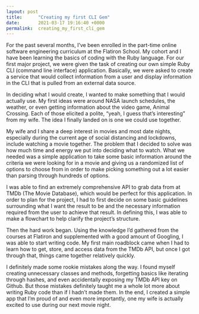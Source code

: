 ```yaml
---
layout: post
title:      "Creating my first CLI Gem"
date:       2021-03-17 19:16:40 +0000
permalink:  creating_my_first_cli_gem
---
```



For the past several months, I’ve been enrolled in the part-time online software engineering curriculum at the Flatiron School. My cohort and I have been learning the basics of coding with the Ruby language. For our first major project, we were given the task of creating our own simple Ruby CLI (command line interface) application. Basically, we were asked to create a service that would collect information from a user and display information in the CLI that is pulled from an external data source.

In deciding what I would create, I wanted to make something that I would actually use. My first ideas were around NASA launch schedules, the weather, or even getting information about the video game, Animal Crossing. Each of those elicited a polite, “yeah, I guess that’s interesting” from my wife. The idea I finally landed on is one we could use together.

My wife and I share a deep interest in movies and most date nights, especially during the current age of social distancing and lockdowns, include watching a movie together. The problem that I decided to solve was how much time and energy we put into deciding what to watch. What we needed was a simple application to take some basic information around the criteria we were looking for in a movie and giving us a randomized list of options to choose from in order to make picking something out a lot easier than parsing through hundreds of options.

I was able to find an extremely comprehensive API to grab data from at TMDb (The Movie Database), which would be perfect for this application. In order to plan for the project, I had to first decide on some basic guidelines surrounding what I want the result to be and the necessary information required from the user to achieve that result. In defining this, I was able to make a flowchart to help clarify the project’s structure.

Then the hard work began. Using the knowledge I’d gathered from the courses at Flatiron and supplemented with a good amount of Googling, I was able to start writing code. My first main roadblock came when I had to learn how to get, store, and access data from the TMDb API, but once I got through that, things came together relatively quickly.

I definitely made some rookie mistakes along the way. I found myself creating unnecessary classes and methods, forgetting basics like iterating through hashes, and even accidentally exposing my TMDb API key on Github. But those mistakes definitely taught me a whole lot more about writing Ruby code than if I hadn’t made them.
In the end, I created a simple app that I’m proud of and even more importantly, one my wife is actually excited to use during our next movie night.

